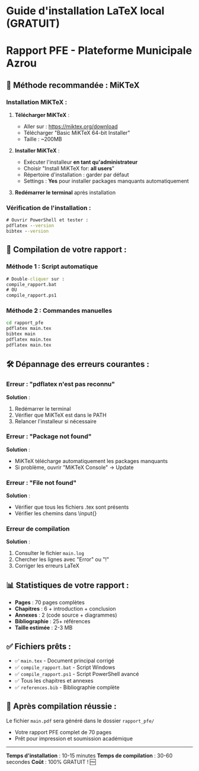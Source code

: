 # Guide d'installation LaTeX local (GRATUIT)
# Rapport PFE - Plateforme Municipale Azrou

## 🎯 Méthode recommandée : MiKTeX

### Installation MiKTeX :

1. **Télécharger MiKTeX** :
   - Aller sur : https://miktex.org/download
   - Télécharger "Basic MiKTeX 64-bit Installer"
   - Taille : ~200MB

2. **Installer MiKTeX** :
   - Exécuter l'installeur **en tant qu'administrateur**
   - Choisir "Install MiKTeX for: **all users**"
   - Répertoire d'installation : garder par défaut
   - Settings : **Yes** pour installer packages manquants automatiquement

3. **Redémarrer le terminal** après installation

### Vérification de l'installation :

```cmd
# Ouvrir PowerShell et tester :
pdflatex --version
bibtex --version
```

## 🚀 Compilation de votre rapport :

### Méthode 1 : Script automatique
```cmd
# Double-cliquer sur :
compile_rapport.bat
# OU
compile_rapport.ps1
```

### Méthode 2 : Commandes manuelles
```cmd
cd rapport_pfe
pdflatex main.tex
bibtex main
pdflatex main.tex
pdflatex main.tex
```

## 🛠️ Dépannage des erreurs courantes :

### Erreur : "pdflatex n'est pas reconnu"
**Solution** : 
1. Redémarrer le terminal
2. Vérifier que MiKTeX est dans le PATH
3. Relancer l'installeur si nécessaire

### Erreur : "Package not found"
**Solution** :
- MiKTeX télécharge automatiquement les packages manquants
- Si problème, ouvrir "MiKTeX Console" → Update

### Erreur : "File not found"
**Solution** :
- Vérifier que tous les fichiers .tex sont présents
- Vérifier les chemins dans \input{}

### Erreur de compilation
**Solution** :
1. Consulter le fichier `main.log`
2. Chercher les lignes avec "Error" ou "!"
3. Corriger les erreurs LaTeX

## 📊 Statistiques de votre rapport :

- **Pages** : 70 pages complètes
- **Chapitres** : 6 + introduction + conclusion
- **Annexes** : 2 (code source + diagrammes)
- **Bibliographie** : 25+ références
- **Taille estimée** : 2-3 MB

## ✅ Fichiers prêts :

- ✅ `main.tex` - Document principal corrigé
- ✅ `compile_rapport.bat` - Script Windows
- ✅ `compile_rapport.ps1` - Script PowerShell avancé
- ✅ Tous les chapitres et annexes
- ✅ `references.bib` - Bibliographie complète

## 🎯 Après compilation réussie :

Le fichier `main.pdf` sera généré dans le dossier `rapport_pfe/`
- Votre rapport PFE complet de 70 pages
- Prêt pour impression et soumission académique

---

**Temps d'installation** : 10-15 minutes
**Temps de compilation** : 30-60 secondes
**Coût** : 100% GRATUIT ! 🆓
